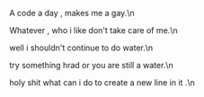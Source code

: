 A code a day , makes me a gay.\n


Whatever , who i like don't take care of me.\n


well i shouldn't continue to do water.\n


try something hrad or you are still a water.\n


holy shit what can i do to create a new line in it .\n
